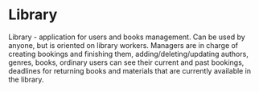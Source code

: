 # Library
Library - application for users and books management. Can be used by anyone, but is oriented on library workers. Managers are in charge of creating bookings and finishing them, adding/deleting/updating authors, genres, books, ordinary users can see their current and past bookings, deadlines for returning books and materials that are currently available in the library.
